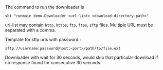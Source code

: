 [//]: https://i.pinimg.com/564x/5c/46/e4/shuvo.jpg,ftp://speedtest.tele2.net/512KB.zip,sftp://rejwan:password@localhost:22/home/rejwan/Dropbox/Photos/IMG_20150825_145004.jpg,http://longwallpapers.com/Desktop-Wallpaper/rain-wallpapers-hd-For-Desktop-Wallpaper.jpg,ftp://speedtest.tele2.net/2MB.zip,https://wallpaper.wiki/wp-content/uploads/2017/06/Light-water-close-up-nature-rain-wallpapers-HD.jpg,sftp://rejwan:password@localhost:22/home/rejwan/Dropbox/Photos/IMG_20150825_144432.jpg,https://i.pinimg.com/564x/2e/88/31/2e8831e90095c14437bbb866dd7cd3ec.jpg,ftp://speedtest.tele2.net/3MB.zip,https://i.pinimg.com/564x/5c/46/e4/5c46e4d74edf8e4c396beda8a126397f.jpg,https://i.pinimg.com/564x/5c/46/e4/imon.jpg,ftp://speedtest.tele2.net/5MB.zip,https://i.pinimg.com/564x/30/f9/51/30f9518869ddedf7bddd5e5a5e65d5a2.jpg,https://i.pinimg.com/564x/3c/64/db/3c64db15ff4a2351cf29634eb7c9240c.jpg,sftp://rejwan:password@localhost:22/home/rejwan/Dropbox/Photos/IMG_20150825_145034.jpg,https://i.pinimg.com/564x/70/6c/bd/706cbd9f15223e48168941f89aefff22.jpg,https://i.pinimg.com/564x/5c/46/e4/arshi.jpg

The command to run the downloader is

```$xslt
sbt "runmain demo.Downloader <url-list> <download-directory-path>"
```

url-list may contain `http`, `https`, `ftp`, `ftps`, `sftp` files. Multiple URL must be separated with a comma.

Template for sftp urls with password : 
```$xslt
sftp://username:password@host:<port>/path/to/file.ext
```

Downloader with wait for 30 seconds, would skip that particular download if no response found for consecutive 30 seconds.
